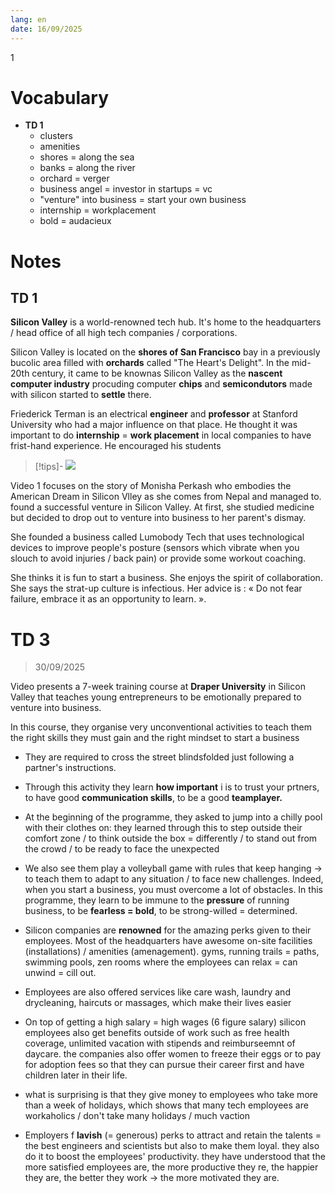 ```yaml
---
lang: en
date: 16/09/2025
---
```

1
# Vocabulary

- **TD 1**
	- clusters
	- amenities
	- shores = along the sea
	- banks = along the river
	- orchard = verger
	- business angel = investor in startups = vc
	- "venture" into business = start your own business
	- internship = workplacement
	- bold = audacieux



# Notes

## TD 1

**Silicon Valley** is a world-renowned tech hub. It's home to the headquarters / head office of all high tech companies / corporations. 

Silicon Valley is located on the **shores of San Francisco** bay in a previously bucolic area filled with **orchards** called "The Heart's Delight". In the mid-20th century, it came to be knownas Silicon Valley as the **nascent computer industry** procuding computer **chips** and **semicondutors** made with silicon started to **settle** there.

Friederick Terman is an electrical **engineer** and **professor** at Stanford University who had a major influence on that place. He thought it was important to do **internship** = **work placement** in local companies to have frist-hand experience. He encouraged his students 


> [!tips]-
> ![](https://en.muzeo.com/sites/default/files/styles/image_basse_def/public/oeuvres/paintings/renaissance/hands_of_god_and_adam_detail_135514.jpg?itok=GrcKfFiT)


Video 1 focuses on the story of Monisha Perkash who embodies the American Dream in Silicon Vlley as she comes from Nepal and managed to. found a successful venture in Silicon Valley. At first, she studied medicine but decided to drop out to venture into business to her parent's dismay.

She founded a business called Lumobody Tech that uses technological devices to improve people's posture (sensors which vibrate when you slouch to avoid injuries / back pain) or provide some workout coaching.

She thinks it is fun to start a business. She enjoys the spirit of collaboration. She says the strat-up culture is infectious. Her advice is : « Do not fear failure, embrace it as an opportunity to learn. ». 


# TD 3

> 30/09/2025

Video presents a 7-week training course at **Draper University** in Silicon Valley that teaches young entrepreneurs to be emotionally prepared to venture into business.

In this course, they organise very unconventional activities to teach them the right skills they must gain and the right mindset to start a business
- They are required to cross the street blindsfolded just following a partner's instructions.
- Through this activity they learn **how important** i is to trust your prtners, to have good **communication skills**, to be a good **teamplayer.**
- At the beginning of the programme, they asked to jump into a chilly pool with their clothes on: they learned through this to step outside their comfort zone / to think outside the box = differently / to stand out from the crowd / to be ready to face the unexpected
- We also see them play a volleyball game with rules that keep hanging $\to$ to teach them to adapt to any situation / to face new challenges. Indeed, when you start a business, you must overcome a lot of obstacles.
In this programme, they learn to be immune to the **pressure** of running business, to be **fearless = bold**, to be strong-willed = determined.

- Silicon companies are **renowned** for the amazing perks given to their employees. Most of the headquarters have awesome on-site facilities (installations) / amenities (amenagement). gyms, running trails = paths, swimming pools, zen rooms where the employees can relax = can unwind = cill out.
- Employees are also offered services like care wash, laundry and drycleaning, haircuts or massages, which make their lives easier
- On top of getting a high salary = high wages (6 figure salary) silicon employees also get benefits outside of work such as free health coverage, unlimited vacation with stipends and reimburseemnt of daycare. the companies also offer women to freeze their eggs or to pay for adoption fees so that they can pursue their career first and have children later in their life.
- what is surprising is that they give money to employees who take more than a week of holidays, which shows that many tech employees are workaholics / don't take many holidays / much vaction
- Employers f **lavish** (= generous) perks to attract and retain the talents = the best engineers and scientists but also to make them loyal. they also do it to boost the employees' productivity. they have understood that the more satisfied employees are, the more productive they re, the happier they are, the better they work $\to$ the more motivated they are. 

